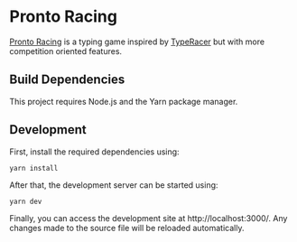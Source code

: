 # Pronto Racing
[Pronto Racing](https://prontotools.github.io/pronto-racing/) is a typing game inspired by [TypeRacer](http://play.typeracer.com/) but with more competition oriented features.

## Build Dependencies
This project requires Node.js and the Yarn package manager.

## Development
First, install the required dependencies using:

`yarn install`

After that, the development server can be started using:

`yarn dev`

Finally, you can access the development site at http://localhost:3000/. Any changes made to the source file will be reloaded automatically.
